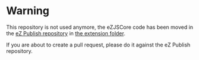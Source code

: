 # Warning

This repository is not used anymore, the eZJSCore code has been moved in the
[eZ Publish repository](https://github.com/ezsystems/ezpublish) in [the
extension folder](https://github.com/ezsystems/ezpublish/tree/master/extension/ezformtoken).

If you are about to create a pull request, please do it against the eZ Publish
repository.
